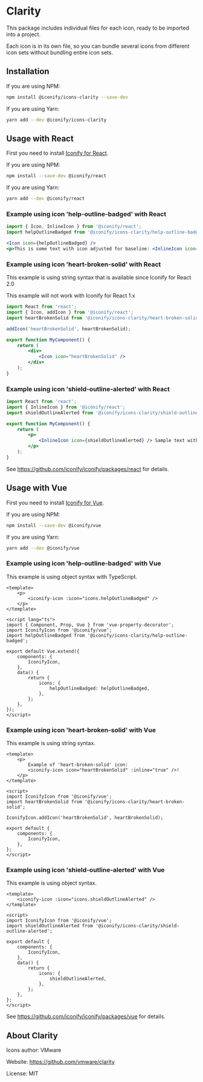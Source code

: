# Clarity

This package includes individual files for each icon, ready to be imported into a project.

Each icon is in its own file, so you can bundle several icons from different icon sets without bundling entire icon sets.

## Installation

If you are using NPM:

```bash
npm install @iconify/icons-clarity --save-dev
```

If you are using Yarn:

```bash
yarn add --dev @iconify/icons-clarity
```

## Usage with React

First you need to install [Iconify for React](https://github.com/iconify/iconify/packages/react).

If you are using NPM:

```bash
npm install --save-dev @iconify/react
```

If you are using Yarn:

```bash
yarn add --dev @iconify/react
```

### Example using icon 'help-outline-badged' with React

```js
import { Icon, InlineIcon } from '@iconify/react';
import helpOutlineBadged from '@iconify/icons-clarity/help-outline-badged';
```

```jsx
<Icon icon={helpOutlineBadged} />
<p>This is some text with icon adjusted for baseline: <InlineIcon icon={helpOutlineBadged} /></p>
```

### Example using icon 'heart-broken-solid' with React

This example is using string syntax that is available since Iconify for React 2.0

This example will not work with Iconify for React 1.x

```jsx
import React from 'react';
import { Icon, addIcon } from '@iconify/react';
import heartBrokenSolid from '@iconify/icons-clarity/heart-broken-solid';

addIcon('heartBrokenSolid', heartBrokenSolid);

export function MyComponent() {
	return (
		<div>
			<Icon icon="heartBrokenSolid" />
		</div>
	);
}
```

### Example using icon 'shield-outline-alerted' with React

```jsx
import React from 'react';
import { InlineIcon } from '@iconify/react';
import shieldOutlineAlerted from '@iconify/icons-clarity/shield-outline-alerted';

export function MyComponent() {
	return (
		<p>
			<InlineIcon icon={shieldOutlineAlerted} /> Sample text with an icon.
		</p>
	);
}
```

See https://github.com/iconify/iconify/packages/react for details.

## Usage with Vue

First you need to install [Iconify for Vue](https://github.com/iconify/iconify/packages/vue).

If you are using NPM:

```bash
npm install --save-dev @iconify/vue
```

If you are using Yarn:

```bash
yarn add --dev @iconify/vue
```

### Example using icon 'help-outline-badged' with Vue

This example is using object syntax with TypeScript.

```vue
<template>
	<p>
		<iconify-icon :icon="icons.helpOutlineBadged" />
	</p>
</template>

<script lang="ts">
import { Component, Prop, Vue } from 'vue-property-decorator';
import IconifyIcon from '@iconify/vue';
import helpOutlineBadged from '@iconify/icons-clarity/help-outline-badged';

export default Vue.extend({
	components: {
		IconifyIcon,
	},
	data() {
		return {
			icons: {
				helpOutlineBadged: helpOutlineBadged,
			},
		};
	},
});
</script>
```

### Example using icon 'heart-broken-solid' with Vue

This example is using string syntax.

```vue
<template>
	<p>
		Example of 'heart-broken-solid' icon:
		<iconify-icon icon="heartBrokenSolid" :inline="true" />!
	</p>
</template>

<script>
import IconifyIcon from '@iconify/vue';
import heartBrokenSolid from '@iconify/icons-clarity/heart-broken-solid';

IconifyIcon.addIcon('heartBrokenSolid', heartBrokenSolid);

export default {
	components: {
		IconifyIcon,
	},
};
</script>
```

### Example using icon 'shield-outline-alerted' with Vue

This example is using object syntax.

```vue
<template>
	<iconify-icon :icon="icons.shieldOutlineAlerted" />
</template>

<script>
import IconifyIcon from '@iconify/vue';
import shieldOutlineAlerted from '@iconify/icons-clarity/shield-outline-alerted';

export default {
	components: {
		IconifyIcon,
	},
	data() {
		return {
			icons: {
				shieldOutlineAlerted,
			},
		};
	},
};
</script>
```

See https://github.com/iconify/iconify/packages/vue for details.

## About Clarity

Icons author: VMware

Website: https://github.com/vmware/clarity

License: MIT
